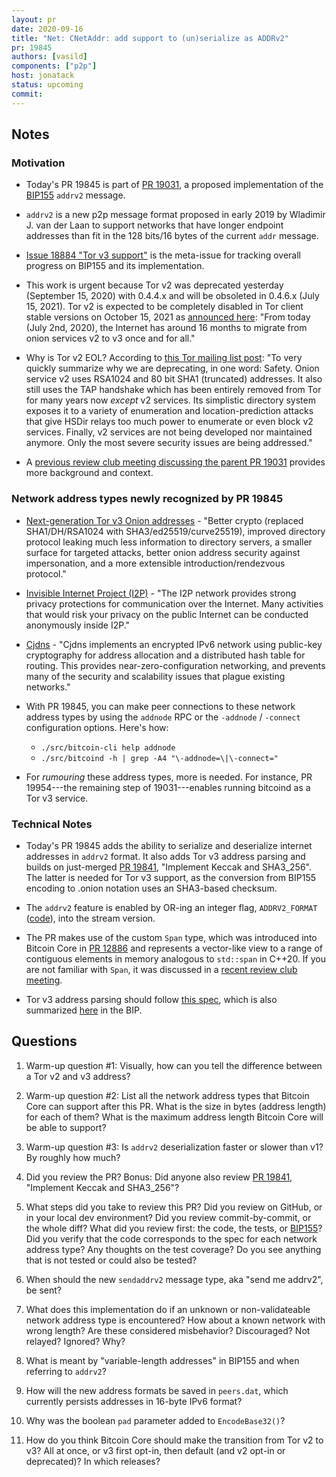 ```yaml
---
layout: pr
date: 2020-09-16
title: "Net: CNetAddr: add support to (un)serialize as ADDRv2"
pr: 19845
authors: [vasild]
components: ["p2p"]
host: jonatack
status: upcoming
commit:
---
```


## Notes

### Motivation

- Today's PR 19845 is part of [PR
  19031](https://github.com/bitcoin/bitcoin/pull/19031), a proposed
  implementation of the
  [BIP155](https://github.com/bitcoin/bips/blob/9286b5254317d9e73fb25c5f0acd2b2d9937843e/bip-0155.mediawiki)
  `addrv2` message.

- `addrv2` is a new p2p message format proposed in early 2019 by Wladimir J. van
  der Laan to support networks that have longer endpoint addresses than fit in
  the 128 bits/16 bytes of the current `addr` message.

- [Issue 18884 "Tor v3
  support"](https://github.com/bitcoin/bitcoin/issues/18884) is the meta-issue
  for tracking overall progress on BIP155 and its implementation.

- This work is urgent because Tor v2 was deprecated yesterday (September 15,
  2020) with 0.4.4.x and will be obsoleted in 0.4.6.x (July 15, 2021). Tor v2 is
  expected to be completely disabled in Tor client stable versions on October
  15, 2021 as [announced
  here](https://blog.torproject.org/v2-deprecation-timeline): "From today (July
  2nd, 2020), the Internet has around 16 months to migrate from onion services
  v2 to v3 once and for all."

- Why is Tor v2 EOL? According to [this Tor mailing list
  post](https://lists.torproject.org/pipermail/tor-dev/2020-June/014365.html):
  "To very quickly summarize why we are deprecating, in one word: Safety. Onion
  service v2 uses RSA1024 and 80 bit SHA1 (truncated) addresses. It also still
  uses the TAP handshake which has been entirely removed from Tor for many years
  now _except_ v2 services. Its simplistic directory system exposes it to a
  variety of enumeration and location-prediction attacks that give HSDir relays
  too much power to enumerate or even block v2 services. Finally, v2 services
  are not being developed nor maintained anymore. Only the most severe security
  issues are being addressed."

- A [previous review club meeting discussing the parent PR 19031](/19031)
  provides more background and context.

### Network address types newly recognized by PR 19845

  - [Next-generation Tor v3 Onion
  addresses](https://trac.torproject.org/projects/tor/wiki/doc/NextGenOnions) -
    "Better crypto (replaced SHA1/DH/RSA1024 with SHA3/ed25519/curve25519),
    improved directory protocol leaking much less information to directory
    servers, a smaller surface for targeted attacks, better onion address
    security against impersonation, and a more extensible introduction/rendezvous
    protocol."

  - [Invisible Internet Project (I2P)](https://geti2p.net) - "The I2P network
    provides strong privacy protections for communication over the
    Internet. Many activities that would risk your privacy on the public
    Internet can be conducted anonymously inside I2P."

  - [Cjdns](https://github.com/cjdelisle/cjdns) - "Cjdns implements an encrypted
    IPv6 network using public-key cryptography for address allocation and a
    distributed hash table for routing. This provides near-zero-configuration
    networking, and prevents many of the security and scalability issues that
    plague existing networks."

  - With PR 19845, you can make peer connections to these network address types
    by using the `addnode` RPC or the `-addnode` / `-connect` configuration
    options. Here's how:
      - `./src/bitcoin-cli help addnode`
      - `./src/bitcoind -h | grep -A4 "\-addnode=\|\-connect="`

   - For *rumouring* these address types, more is needed. For instance, PR
    19954---the remaining step of 19031---enables running bitcoind as a Tor v3
    service.

### Technical Notes

- Today's PR 19845 adds the ability to serialize and deserialize internet
  addresses in `addrv2` format. It also adds Tor v3 address parsing and builds
  on just-merged [PR 19841](https://github.com/bitcoin/bitcoin/pull/19841),
  "Implement Keccak and SHA3_256". The latter is needed for Tor v3 support, as
  the conversion from BIP155 encoding to .onion notation uses an SHA3-based
  checksum.

- The `addrv2` feature is enabled by OR-ing an integer flag, `ADDRV2_FORMAT`
  ([code](https://github.com/bitcoin/bitcoin/pull/19845/files#diff-76d15e11a95be7a4aee1eb89de6098caR32)),
  into the stream version.

- The PR makes use of the custom `Span` type, which was introduced into Bitcoin
  Core in [PR 12886](https://github.com/bitcoin/bitcoin/pull/12886) and
  represents a vector-like view to a range of contiguous elements in memory
  analogous to `std::span` in C++20. If you are not familiar with `Span`, it was
  discussed in a [recent review club meeting](/18468).

- Tor v3 address parsing should follow [this
  spec](https://gitweb.torproject.org/torspec.git/tree/rend-spec-v3.txt#n2135),
  which is also summarized
  [here](https://github.com/bitcoin/bips/blob/9286b5254317d9e73fb25c5f0acd2b2d9937843e/bip-0155.mediawiki#appendix-b-tor-v3-address-encoding)
  in the BIP.

## Questions

1. Warm-up question #1: Visually, how can you tell the difference between a Tor
   v2 and v3 address?

2. Warm-up question #2: List all the network address types that Bitcoin Core
   can support after this PR. What is the size in bytes (address length) for
   each of them? What is the maximum address length Bitcoin Core will be able to
   support?

3. Warm-up question #3: Is `addrv2` deserialization faster or slower than v1? By
   roughly how much?

4. Did you review the PR? Bonus: Did anyone also review [PR
   19841](https://github.com/bitcoin/bitcoin/pull/19841), "Implement Keccak and
   SHA3_256"?

5. What steps did you take to review this PR? Did you review on GitHub, or in
   your local dev environment? Did you review commit-by-commit, or the whole
   diff? What did you review first: the code, the tests, or
   [BIP155](https://github.com/bitcoin/bips/blob/9286b5254317d9e73fb25c5f0acd2b2d9937843e/bip-0155.mediawiki)?
   Did you verify that the code corresponds to the spec for each network address
   type? Any thoughts on the test coverage?  Do you see anything that is not tested or
   could also be tested?

6. When should the new `sendaddrv2` message type, aka "send me addrv2", be sent?

7. What does this implementation do if an unknown or non-validateable network
   address type is encountered? How about a known network with wrong length? Are
   these considered misbehavior? Discouraged? Not relayed? Ignored? Why?

8. What is meant by "variable-length addresses" in BIP155 and when referring to
   `addrv2`?

9. How will the new address formats be saved in `peers.dat`, which currently
   persists addresses in 16-byte IPv6 format?

10. Why was the boolean `pad` parameter added to `EncodeBase32()`?

11. How do you think Bitcoin Core should make the transition from Tor v2 to v3?
    All at once, or v3 first opt-in, then default (and v2 opt-in or deprecated)?
    In which releases?

<!-- TODO: After meeting, uncomment and add meeting log between the irc tags
## Meeting Log

{% irc %}
{% endirc %}
-->
